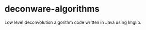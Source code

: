 deconware-algorithms
====================

Low level deconvolution algorithm code written in Java using Imglib.
